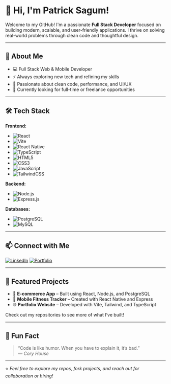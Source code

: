 # 👋 Hi, I'm Patrick Sagum!

Welcome to my GitHub! I'm a passionate **Full Stack Developer** focused on building modern, scalable, and user-friendly applications. I thrive on solving real-world problems through clean code and thoughtful design.

---

## 🚀 About Me

- 💻 Full Stack Web & Mobile Developer  
- ⚡ Always exploring new tech and refining my skills  
- 🧠 Passionate about clean code, performance, and UI/UX  
- 🎯 Currently looking for full-time or freelance opportunities  

---

## 🛠 Tech Stack

**Frontend:**
- ![React](https://img.shields.io/badge/-React-61DAFB?logo=react&logoColor=white&style=flat)
- ![Vite](https://img.shields.io/badge/-Vite-646CFF?logo=vite&logoColor=white&style=flat)
- ![React Native](https://img.shields.io/badge/-React%20Native-61DAFB?logo=react&logoColor=white&style=flat)
- ![TypeScript](https://img.shields.io/badge/-TypeScript-3178C6?logo=typescript&logoColor=white&style=flat)
- ![HTML5](https://img.shields.io/badge/-HTML5-E34F26?logo=html5&logoColor=white&style=flat)
- ![CSS3](https://img.shields.io/badge/-CSS3-1572B6?logo=css3&logoColor=white&style=flat)
- ![JavaScript](https://img.shields.io/badge/-JavaScript-F7DF1E?logo=javascript&logoColor=black&style=flat)
- ![TailwindCSS](https://img.shields.io/badge/-TailwindCSS-38B2AC?logo=tailwind-css&logoColor=white&style=flat)

**Backend:**
- ![Node.js](https://img.shields.io/badge/-Node.js-339933?logo=node.js&logoColor=white&style=flat)
- ![Express.js](https://img.shields.io/badge/-Express-000000?logo=express&logoColor=white&style=flat)

**Databases:**
- ![PostgreSQL](https://img.shields.io/badge/-PostgreSQL-4169E1?logo=postgresql&logoColor=white&style=flat)
- ![MySQL](https://img.shields.io/badge/-MySQL-4479A1?logo=mysql&logoColor=white&style=flat)

---

## 📫 Connect with Me

[![LinkedIn](https://img.shields.io/badge/-LinkedIn-0077B5?logo=linkedin&logoColor=white&style=for-the-badge)](https://www.linkedin.com/in/your-linkedin-here)
[![Portfolio](https://img.shields.io/badge/-Portfolio-FF5722?style=for-the-badge&logo=internet-explorer&logoColor=white)](https://your-portfolio-link.com)

---

## 🧰 Featured Projects

- 🛒 **E-commerce App** – Built using React, Node.js, and PostgreSQL  
- 📱 **Mobile Fitness Tracker** – Created with React Native and Express  
- 🌐 **Portfolio Website** – Developed with Vite, Tailwind, and TypeScript

Check out my repositories to see more of what I’ve built!

---

## 📌 Fun Fact

> “Code is like humor. When you have to explain it, it’s bad.”  
> — _Cory House_

---

⭐️ _Feel free to explore my repos, fork projects, and reach out for collaboration or hiring!_

